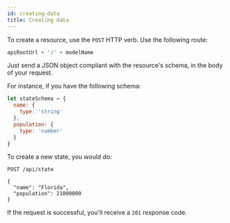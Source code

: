 ```yaml
---
id: creating-data
title: Creating data
---
```


To create a resource, use the `POST` HTTP verb. Use the following route:

```javascript
apiRootUrl + '/' + modelName
```

Just send a JSON object compliant with the resource's schema, in the body of your request.

For instance, if you have the following schema:

```javascript
let stateSchema = {
  name: {
    type: 'string'
  },
  population: {
    type: 'number'
  }
}
```

To create a new state, you would do:

```http
POST /api/state

{
  "name": "Florida",
  "population": 21000000
}
```

If the request is successful, you'll receive a `201` response code.